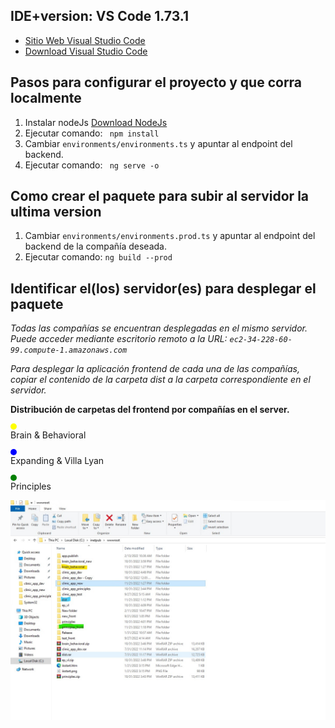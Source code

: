 ## IDE+version: VS Code 1.73.1

- <a href="https://code.visualstudio.com">Sitio Web Visual Studio Code</a>
- <a href="https://code.visualstudio.com/download">Download Visual Studio Code</a>

## Pasos para configurar el proyecto y que corra localmente

1. Instalar nodeJs <a href="https://nodejs.org/en/download/"> Download NodeJs</a>
2. Ejecutar comando: <code> npm install </code>
3. Cambiar <code>environments/environments.ts</code> y apuntar al endpoint del backend.
4. Ejecutar comando: <code> ng serve -o</code>

## Como crear el paquete para subir al servidor la ultima version

1. Cambiar <code>environments/environments.prod.ts</code> y apuntar al endpoint del backend de la compañía deseada.
2. Ejecutar comando: <code>ng build --prod</code>

## Identificar el(los) servidor(es) para desplegar el paquete

*Todas las compañías se encuentran desplegadas en el mismo servidor. Puede acceder mediante escritorio remoto a la URL: <code>ec2-34-228-60-99.compute-1.amazonaws.com</code>*

*Para desplegar la aplicación frontend de cada una de las compañías, copiar el contenido de la carpeta dist a la carpeta correspondiente en el servidor.*

<b>Distribución de carpetas del frontend por compañías en el server.</b>

<p>
<div style="width: 10px;
      height: 10px;
      -webkit-border-radius: 25px;
      -moz-border-radius: 25px;
      border-radius: 25px;
      background: yellow;"></div>
Brain & Behavioral
</p>

<p>
<div style="width: 10px;
      height: 10px;
      -webkit-border-radius: 25px;
      -moz-border-radius: 25px;
      border-radius: 25px;
      background: blue;"></div>
Expanding & Villa Lyan 
</p>
<p>
<div style="width: 10px;
      height: 10px;
      -webkit-border-radius: 25px;
      -moz-border-radius: 25px;
      border-radius: 25px;
      background: green;"></div>
Principles
</p>
<img src="./src/assets/images/folders_deploy_front.jpg"></img>